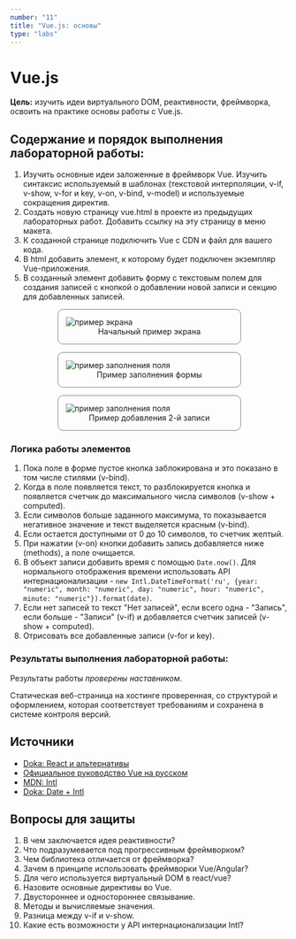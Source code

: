 ```yaml
---
number: "11"
title: "Vue.js: основы"
type: "labs"
---
```


# Vue.js

**Цель:** изучить идеи виртуального DOM, реактивности, фреймворка, освоить на практике основы работы с Vue.js.

## Содержание и порядок выполнения лабораторной работы:

1. Изучить основные идеи заложенные в фреймворк Vue. Изучить синтаксис используемый в шаблонах (текстовой интерполяции, v-if, v-show, v-for и key, v-on, v-bind, v-model) и используемые сокращения директив.
1. Создать новую страницу vue.html в проекте из предыдущих лабораторных работ. Добавить ссылку на эту страницу в меню макета.
1. К созданной странице подключить Vue с CDN и файл для вашего кода.
1. В html добавить элемент, к которому будет подключен экземпляр Vue-приложения.
1. В созданный элемент добавить форму с текстовым полем для создания записей с кнопкой о добавлении новой записи и секцию для добавленных записей.

<figure style="border: 1px solid grey; border-radius: 10px; padding: 1em; width: 60%; margin-inline: auto;">
<img src="/web-course-site/step_1.jpg" alt="пример экрана" style="margin: 0 auto;">
<figcaption style="text-align: center">Начальный пример экрана</figcaption>
</figure>

<figure style="border: 1px solid grey; border-radius: 10px; padding: 1em; width: 60%; margin-inline: auto;">
<img src="/web-course-site/step_2.jpg" alt="пример заполнения поля" style="margin: 0 auto;">
<figcaption style="text-align: center">Пример заполнения формы</figcaption>
</figure>

<figure style="border: 1px solid grey; border-radius: 10px; padding: 1em; width: 60%; margin-inline: auto;">
<img src="/web-course-site/step_3.jpg" alt="пример заполнения поля" style="margin: 0 auto;">
<figcaption style="text-align: center">Пример добавления 2-й записи</figcaption>
</figure>

### Логика работы элементов

1. Пока поле в форме пустое кнопка заблокирована и это показано в том числе стилями (v-bind).
1. Когда в поле появляется текст, то разблокируется кнопка и появляется счетчик до максимального числа символов (v-show + computed).
1. Если символов больше заданного максимума, то показывается негативное значение и текст выделяется красным (v-bind).
1. Если остается доступными от 0 до 10 символов, то счетчик желтый.
1. При нажатии (v-on) кнопки добавить запись добавляется ниже (methods), а поле очищается.
1. В объект записи добавить время с помощью `Date.now()`. Для нормального отображения времени использовать API интернационализации - `new Intl.DateTimeFormat('ru', {year: "numeric", month: "numeric", day: "numeric", hour: "numeric", minute: "numeric"}).format(date)`.
1. Если нет записей то текст "Нет записей", если всего одна - "Запись", если больше - "Записи" (v-if) и добавляется счетчик записей (v-show + computed).
1. Отрисовать все добавленные записи (v-for и key).

### Результаты выполнения лабораторной работы:

Результаты работы _проверены наставником_.

Статическая веб-страница на хостинге проверенная, со структурой и оформлением, которая соответствует требованиям и сохранена в системе контроля версий.

## Источники

- [Doka: React и альтернативы](https://doka.guide/tools/react-and-alternatives/)
- [Официальное руководство Vue на русском](https://v3.ru.vuejs.org/ru/guide/introduction.html)
- [MDN: Intl](https://developer.mozilla.org/ru/docs/Web/JavaScript/Reference/Global_Objects/Intl)
- [Doka: Date + Intl](https://doka.guide/js/date/)

## Вопросы для защиты

1. В чем заключается идея реактивности?
1. Что подразумевается под прогрессивным фреймворком?
1. Чем библиотека отличается от фреймворка?
1. Зачем в принципе использовать фреймворки Vue/Angular?
1. Для чего используется виртуальный DOM в react/vue?
1. Назовите основные директивы во Vue.
1. Двустороннее и одностороннее связывание.
1. Методы и вычисляемые значения.
1. Разница между v-if и v-show.
1. Какие есть возможности у API интернационализации Intl?

